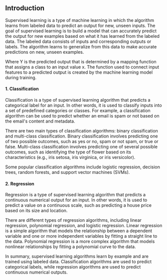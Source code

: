 ## Introduction

Supervised learning is a type of machine learning in which the algorithm learns from labeled data to predict an output for new, unseen inputs. The goal of supervised learning is to build a model that can accurately predict the output for new examples based on what it has learned from the labeled data. The labeled data consists of inputs and corresponding outputs or labels. The algorithm learns to generalize from this data to make accurate predictions on new, unseen examples.

Where Y is the predicted output that is determined by a mapping function that assigns a class to an input value x. The function used to connect input features to a predicted output is created by the machine learning model during training.

#### 1. Classification

Classification is a type of supervised learning algorithm that predicts a categorical label for an input. In other words, it is used to classify inputs into a set of predefined categories or classes. For example, a classification algorithm can be used to predict whether an email is spam or not based on the email's content and metadata.

There are two main types of classification algorithms: binary classification and multi-class classification. Binary classification involves predicting one of two possible outcomes, such as yes or no, spam or not spam, or true or false. Multi-class classification involves predicting one of several possible outcomes, such as identifying the type of flower based on its characteristics (e.g., iris setosa, iris virginica, or iris versicolor).

Some popular classification algorithms include logistic regression, decision trees, random forests, and support vector machines (SVMs).

#### 2. Regression

Regression is a type of supervised learning algorithm that predicts a continuous numerical output for an input. In other words, it is used to predict a value on a continuous scale, such as predicting a house price based on its size and location.

There are different types of regression algorithms, including linear regression, polynomial regression, and logistic regression. Linear regression is a simple algorithm that models the relationship between a dependent variable and one or more independent variables by fitting a straight line to the data. Polynomial regression is a more complex algorithm that models nonlinear relationships by fitting a polynomial curve to the data.

In summary, supervised learning algorithms learn by example and are trained using labeled data. Classification algorithms are used to predict categorical labels, while regression algorithms are used to predict continuous numerical outputs.
